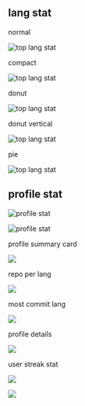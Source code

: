 
## lang stat
normal

![top lang stat](https://github-readme-stats.vercel.app/api/top-langs/?username=gnab&theme=tokyonight&show_icons=true)

compact

![top lang stat](https://github-readme-stats.vercel.app/api/top-langs/?username=gnab&layout=compact&theme=tokyonight&show_icons=true)

donut

![top lang stat](https://github-readme-stats.vercel.app/api/top-langs/?username=gnab&layout=donut&theme=tokyonight)

donut vertical

![top lang stat](https://github-readme-stats.vercel.app/api/top-langs/?username=gnab&layout=donut-vertical&theme=tokyonight)


pie

![top lang stat](https://github-readme-stats.vercel.app/api/top-langs/?username=gnab&layout=pie&theme=tokyonight)

## profile stat

![profile stat](https://github-readme-stats.vercel.app/api?username=cure53&show_icons=true&theme=tokyonight)

![profile stat](https://github-readme-stats.vercel.app/api?username=cure53&hide=issues,contribs&show_icons=true&theme=tokyonight)


profile summary card

![](http://github-profile-summary-cards.vercel.app/api/cards/stats?username=gnab&theme=tokyonight)

repo per lang

![](http://github-profile-summary-cards.vercel.app/api/cards/repos-per-language?username=gnab&theme=tokyonight)

most commit lang

![](http://github-profile-summary-cards.vercel.app/api/cards/most-commit-language?username=gnab&theme=tokyonight)

profile details

![](http://github-profile-summary-cards.vercel.app/api/cards/profile-details?username=gnab&theme=tokyonight)

user streak stat

![](https://github-readme-streak-stats.herokuapp.com/?user=gnab&theme=tokyonight)


![](https://github-readme-streak-stats.herokuapp.com/?user=arthurspk&hide_border=true&date_format=M%20j%5B%2C%20Y%5D&background=2D3742&stroke=2D3742&ring=6bbbca&fire=6bbbca&currStreakNum=fff&sideNums=6bbbca&currStreakLabel=6bbbca&sideLabels=fff&dates=fff)
